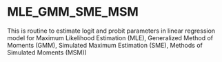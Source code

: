 # MLE_GMM_SME_MSM
This is routine to estimate logit and probit parameters in linear regression model for Maximum Likelihood Estimation (MLE), Generalized Method of Moments (GMM), Simulated Maximum Estimation (SME), Methods of Simulated Moments (MSM))
